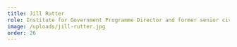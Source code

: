 ```yaml
---
title: Jill Rutter
role: Institute for Government Programme Director and former senior civil servant
image: /uploads/jill-rutter.jpg
order: 26
---
```


